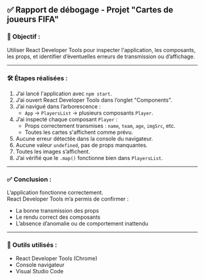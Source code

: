 ## ✅ Rapport de débogage - Projet "Cartes de joueurs FIFA"

### 🧪 Objectif :
Utiliser React Developer Tools pour inspecter l'application, les composants, les props, et identifier d’éventuelles erreurs de transmission ou d’affichage.

---

### 🛠 Étapes réalisées :

1. J’ai lancé l'application avec `npm start`.
2. J’ai ouvert React Developer Tools dans l’onglet "Components".
3. J’ai navigué dans l’arborescence :
   - `App` → `PlayersList` → plusieurs composants `Player`.
4. J’ai inspecté chaque composant `Player` :
   - Props correctement transmises : `name`, `team`, `age`, `imgSrc`, etc.
   - Toutes les cartes s'affichent comme prévu.
5. Aucune erreur détectée dans la console du navigateur.
6. Aucune valeur `undefined`, pas de props manquantes.
7. Toutes les images s’affichent.
8. J’ai vérifié que le `.map()` fonctionne bien dans `PlayersList`.

---

### ✅ Conclusion :
L’application fonctionne correctement.  
React Developer Tools m’a permis de confirmer :
- La bonne transmission des props
- Le rendu correct des composants
- L’absence d’anomalie ou de comportement inattendu

---

### 📎 Outils utilisés :
- React Developer Tools (Chrome)
- Console navigateur
- Visual Studio Code
